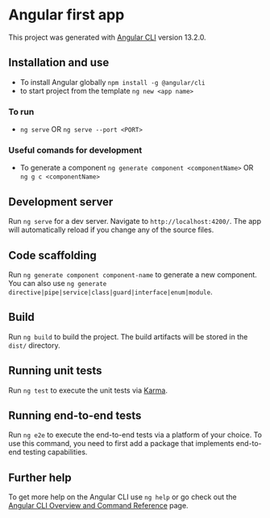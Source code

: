 # Angular first app 
This project was generated with [Angular CLI](https://github.com/angular/angular-cli) version 13.2.0.

## Installation and use 
+ To install Angular globally ```npm install -g @angular/cli```
+ to start project from the template ```ng new <app name>```

### To run
+ ```ng serve``` OR ```ng serve --port <PORT>```


### Useful comands for development
+ To generate a component ```ng generate component <componentName>``` OR ```ng g c <componentName>```

## Development server

Run `ng serve` for a dev server. Navigate to `http://localhost:4200/`. The app will automatically reload if you change any of the source files.

## Code scaffolding

Run `ng generate component component-name` to generate a new component. You can also use `ng generate directive|pipe|service|class|guard|interface|enum|module`.

## Build

Run `ng build` to build the project. The build artifacts will be stored in the `dist/` directory.

## Running unit tests

Run `ng test` to execute the unit tests via [Karma](https://karma-runner.github.io).

## Running end-to-end tests

Run `ng e2e` to execute the end-to-end tests via a platform of your choice. To use this command, you need to first add a package that implements end-to-end testing capabilities.

## Further help

To get more help on the Angular CLI use `ng help` or go check out the [Angular CLI Overview and Command Reference](https://angular.io/cli) page.








